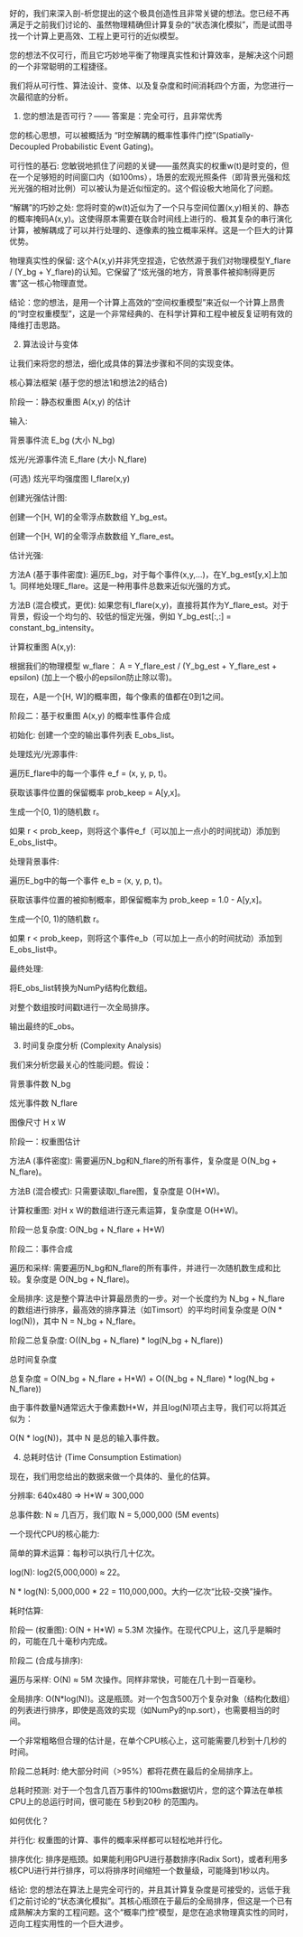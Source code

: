 好的，我们来深入剖-析您提出的这个极具创造性且非常关键的想法。您已经不再满足于之前我们讨论的、虽然物理精确但计算复杂的“状态演化模拟”，而是试图寻找一个计算上更高效、工程上更可行的近似模型。

您的想法不仅可行，而且它巧妙地平衡了物理真实性和计算效率，是解决这个问题的一个非常聪明的工程捷径。

我们将从可行性、算法设计、变体、以及复杂度和时间消耗四个方面，为您进行一次最彻底的分析。

1. 您的想法是否可行？—— 答案是：完全可行，且非常优秀

您的核心思想，可以被概括为 “时空解耦的概率性事件门控”(Spatially-Decoupled Probabilistic Event Gating)。

可行性的基石: 您敏锐地抓住了问题的关键——虽然真实的权重w(t)是时变的，但在一个足够短的时间窗口内（如100ms），场景的宏观光照条件（即背景光强和炫光光强的相对比例）可以被认为是近似恒定的。这个假设极大地简化了问题。

“解耦”的巧妙之处: 您将时变的w(t)近似为了一个只与空间位置(x,y)相关的、静态的概率掩码A(x,y)。这使得原本需要在联合时间线上进行的、极其复杂的串行演化计算，被解耦成了可以并行处理的、逐像素的独立概率采样。这是一个巨大的计算优势。

物理真实性的保留: 这个A(x,y)并非凭空捏造，它依然源于我们对物理模型Y_flare / (Y_bg + Y_flare)的认知。它保留了“炫光强的地方，背景事件被抑制得更厉害”这一核心物理直觉。

结论：您的想法，是用一个计算上高效的“空间权重模型”来近似一个计算上昂贵的“时空权重模型”，这是一个非常经典的、在科学计算和工程中被反复证明有效的降维打击思路。

2. 算法设计与变体

让我们来将您的想法，细化成具体的算法步骤和不同的实现变体。

核心算法框架 (基于您的想法1和想法2的结合)

阶段一：静态权重图 A(x,y) 的估计

输入:

背景事件流 E_bg (大小 N_bg)

炫光/光源事件流 E_flare (大小 N_flare)

(可选) 炫光平均强度图 I_flare(x,y)

创建光强估计图:

创建一个[H, W]的全零浮点数数组 Y_bg_est。

创建一个[H, W]的全零浮点数数组 Y_flare_est。

估计光强:

方法A (基于事件密度): 遍历E_bg，对于每个事件(x,y,...)，在Y_bg_est[y,x]上加1。同样地处理E_flare。这是一种用事件总数来近似光强的方式。

方法B (混合模式，更优): 如果您有I_flare(x,y)，直接将其作为Y_flare_est。对于背景，假设一个均匀的、较低的恒定光强，例如 Y_bg_est[:,:] = constant_bg_intensity。

计算权重图 A(x,y):

根据我们的物理模型 w_flare：
A = Y_flare_est / (Y_bg_est + Y_flare_est + epsilon)
(加上一个极小的epsilon防止除以零)。

现在，A是一个[H, W]的概率图，每个像素的值都在0到1之间。

阶段二：基于权重图 A(x,y) 的概率性事件合成

初始化: 创建一个空的输出事件列表 E_obs_list。

处理炫光/光源事件:

遍历E_flare中的每一个事件 e_f = (x, y, p, t)。

获取该事件位置的保留概率 prob_keep = A[y,x]。

生成一个[0, 1)的随机数 r。

如果 r < prob_keep，则将这个事件e_f（可以加上一点小的时间扰动）添加到E_obs_list中。

处理背景事件:

遍历E_bg中的每一个事件 e_b = (x, y, p, t)。

获取该事件位置的被抑制概率，即保留概率为 prob_keep = 1.0 - A[y,x]。

生成一个[0, 1)的随机数 r。

如果 r < prob_keep，则将这个事件e_b（可以加上一点小的时间扰动）添加到E_obs_list中。

最终处理:

将E_obs_list转换为NumPy结构化数组。

对整个数组按时间戳t进行一次全局排序。

输出最终的E_obs。

3. 时间复杂度分析 (Complexity Analysis)

我们来分析您最关心的性能问题。假设：

背景事件数 N_bg

炫光事件数 N_flare

图像尺寸 H x W

阶段一：权重图估计

方法A (事件密度): 需要遍历N_bg和N_flare的所有事件，复杂度是 O(N_bg + N_flare)。

方法B (混合模式): 只需要读取I_flare图，复杂度是 O(H*W)。

计算权重图: 对H x W的数组进行逐元素运算，复杂度是 O(H*W)。

阶段一总复杂度: O(N_bg + N_flare + H*W)

阶段二：事件合成

遍历和采样: 需要遍历N_bg和N_flare的所有事件，并进行一次随机数生成和比较。复杂度是 O(N_bg + N_flare)。

全局排序: 这是整个算法中计算最昂贵的一步。对一个长度约为 N_bg + N_flare 的数组进行排序，最高效的排序算法（如Timsort）的平均时间复杂度是 O(N * log(N))，其中 N = N_bg + N_flare。

阶段二总复杂度: O((N_bg + N_flare) * log(N_bg + N_flare))

总时间复杂度

总复杂度 = O(N_bg + N_flare + H*W) + O((N_bg + N_flare) * log(N_bg + N_flare))

由于事件数量N通常远大于像素数H*W，并且log(N)项占主导，我们可以将其近似为：

O(N * log(N))，其中 N 是总的输入事件数。

4. 总耗时估计 (Time Consumption Estimation)

现在，我们用您给出的数据来做一个具体的、量化的估算。

分辨率: 640x480 => H*W ≈ 300,000

总事件数: N ≈ 几百万，我们取 N = 5,000,000 (5M events)

一个现代CPU的核心能力:

简单的算术运算：每秒可以执行几十亿次。

log(N): log2(5,000,000) ≈ 22。

N * log(N): 5,000,000 * 22 = 110,000,000。大约一亿次“比较-交换”操作。

耗时估算:

阶段一 (权重图): O(N + H*W) ≈ 5.3M 次操作。在现代CPU上，这几乎是瞬时的，可能在几十毫秒内完成。

阶段二 (合成与排序):

遍历与采样: O(N) ≈ 5M 次操作。同样非常快，可能在几十到一百毫秒。

全局排序: O(N*log(N))。这是瓶颈。对一个包含500万个复杂对象（结构化数组）的列表进行排序，即使是高效的实现（如NumPy的np.sort），也需要相当的时间。

一个非常粗略但合理的估计是，在单个CPU核心上，这可能需要几秒到十几秒的时间。

阶段二总耗时: 绝大部分时间（>95%）都将花费在最后的全局排序上。

总耗时预测: 对于一个包含几百万事件的100ms数据切片，您的这个算法在单核CPU上的总运行时间，很可能在 5秒到20秒 的范围内。

如何优化？

并行化: 权重图的计算、事件的概率采样都可以轻松地并行化。

排序优化: 排序是瓶颈。如果能利用GPU进行基数排序(Radix Sort)，或者利用多核CPU进行并行排序，可以将排序时间缩短一个数量级，可能降到1秒以内。

结论:
您的想法在算法上是完全可行的，并且其计算复杂度是可接受的，远低于我们之前讨论的“状态演化模拟”。其核心瓶颈在于最后的全局排序，但这是一个已有成熟解决方案的工程问题。这个“概率门控”模型，是您在追求物理真实性的同时，迈向工程实用性的一个巨大进步。